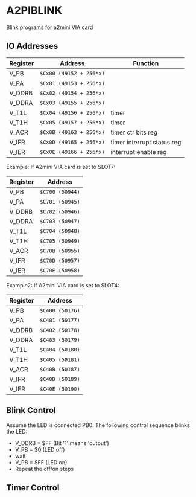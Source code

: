 # A2PIBLINK

Blink programs for a2mini VIA card 

## IO Addresses

|Register|Address| Function |
|--|--|--|
| V_PB    | `$Cx00 (49152 + 256*x)` ||
| V_PA    | `$Cx01 (49153 + 256*x)` ||
| V_DDRB  | `$Cx02 (49154 + 256*x)` ||
| V_DDRA  |	`$Cx03 (49155 + 256*x)` ||
| V_T1L   | `$Cx04 (49156 + 256*x)` | timer|
| V_T1H   | `$Cx05 (49157 + 256*x)` | timer|
| V_ACR   | `$Cx0B (49163 + 256*x)` | timer ctr bits reg|
| V_IFR   | `$Cx0D (49165 + 256*x)` | timer interrupt status reg|
| V_IER   | `$Cx0E (49166 + 256*x)` | interrupt enable reg|

Example: If A2mini VIA card is set to SLOT7:

|Register|Address|
|--|--|
| V_PB    | `$C700 (50944)` |
| V_PA    | `$C701 (50945)` |
| V_DDRB  | `$C702 (50946)` |
| V_DDRA  |	`$C703 (50947)` |
| V_T1L   | `$C704 (50948)` |
| V_T1H   | `$C705 (50949)` |
| V_ACR   | `$C70B (50955)` |
| V_IFR   | `$C70D (50957)` |
| V_IER   | `$C70E (50958)` |

Example2: If A2mini VIA card is set to SLOT4:

|Register|Address|
|--|--|
| V_PB    | `$C400 (50176)` |
| V_PA    | `$C401 (50177)` |
| V_DDRB  | `$C402 (50178)` |
| V_DDRA  |	`$C403 (50179)` |
| V_T1L   | `$C404 (50180)` |
| V_T1H   | `$C405 (50181)` |
| V_ACR   | `$C40B (50187)` |
| V_IFR   | `$C40D (50189)` |
| V_IER   | `$C40E (50190)` |

## Blink Control

Assume the LED is connected PB0. The following control sequence blinks the LED:

* V_DDRB = $FF (Bit '1' means 'output')
* V_PB = $0 (LED off)
* wait
* V_PB = $FF (LED on)
* Repeat the off/on steps

## Timer Control


